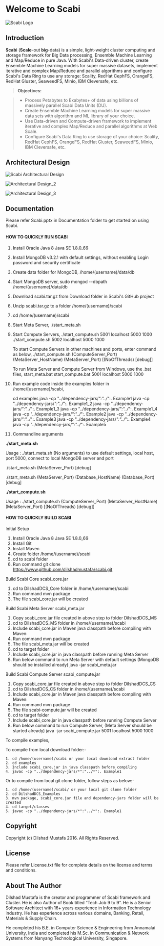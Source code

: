 Welcome to Scabi
===================

![Scabi Logo](https://raw.githubusercontent.com/dilshadmustafa/scabi/master/Scabi_logo.jpg)

Introduction
-------------

**Scabi** (**Scale**-out **big**-data) is a simple, light-weight cluster computing and storage framework for Big Data processing, Ensemble Machine Learning and Map/Reduce in pure Java. With Scabi's Data-driven cluster, create Ensemble Machine Learning models for super massive datasets, implement iterative and complex Map/Reduce and parallel algorithms and configure Scabi's Data Ring to use any storage: Scality, RedHat CephFS, OrangeFS, RedHat Gluster, SeaweedFS, Minio, IBM Cleversafe, etc. 

> **Objectives:**

> - Process Petabytes to Exabytes+ of data using billions of massively parallel Scabi Data Units (DU).
> - Create Ensemble Machine Learning models for super massive data sets with algorithm and ML library of your choice.
> - Use Data-driven and Compute-driven framework to implement iterative and complex Map/Reduce and parallel algorithms at Web Scale.
> - Configure Scabi's Data Ring to use storage of your choice: Scality, RedHat CephFS, OrangeFS, RedHat Gluster, SeaweedFS, Minio, IBM Cleversafe, etc.

## Architectural Design ##

![Scabi Architectural Design](https://raw.githubusercontent.com/dilshadmustafa/scabi/v0.2.3/Documentation/Scabi_1.jpg)

![Architectural Design_2](https://raw.githubusercontent.com/dilshadmustafa/scabi/v0.2.3/Documentation/Scabi_2.jpg)

![Architectural Design_3](https://raw.githubusercontent.com/dilshadmustafa/scabi/v0.2.3/Documentation/Scabi_3.jpg)

## Documentation ##

Please refer Scabi.pptx in Documentation folder to get started on using Scabi.

#### <i class="icon-file"></i> HOW TO QUICKLY RUN SCABI

1. Install Oracle Java 8 Java SE 1.8.0_66
2. Install MongoDB v3.2.1 with default settings, without enabling Login password and security certificate
3. Create data folder for MongoDB, /home/(username)/data/db
4. Start MongoDB server, sudo mongod --dbpath /home/(username)/data/db
5. Download scabi.tar.gz from Download folder in Scabi's GitHub project
6. Unzip scabi.tar.gz to a folder /home/(username)/scabi
7. cd /home/(username)/scabi

8. Start Meta Server, 
	./start_meta.sh

9. Start Compute Servers,
	./start_compute.sh 5001 localhost 5000 1000
	./start_compute.sh 5002 localhost 5000 1000

   	To start Compute Servers in other machines and ports, enter command as below,
	./start_compute.sh (ComputeServer_Port) (MetaServer_HostName) (MetaServer_Port) [(NoOfThreads) [debug]]
	
	To run Meta Server and Compute Server from Windows, use the .bat files,
	start_meta.bat
	start_compute.bat 5001 localhost 5000 1000

10. Run example code inside the examples folder in /home/[username]/scabi,

	cd examples
	java -cp "../dependency-jars/*":"../*":. Example1
	java -cp "../dependency-jars/*":"../*":. Example1_2
	java -cp "../dependency-jars/*":"../*":. Example1_3
	java -cp "../dependency-jars/*":"../*":. Example1_4
	java -cp "../dependency-jars/*":"../*":. Example2
	java -cp "../dependency-jars/*":"../*":. Example3
	java -cp "../dependency-jars/*":"../*":. Example4
	java -cp "../dependency-jars/*":"../*":. Example5

11. Commandline arguments

**./start_meta.sh**

Usage : 
./start_meta.sh (No arguments) to use default settings, local host, port 5000, connect to local MongoDB server and port

./start_meta.sh (MetaServer_Port) [debug]

./start_meta.sh (MetaServer_Port) (Database_HostName) (Database_Port) [debug]

**./start_compute.sh**

Usage : 
./start_compute.sh (ComputeServer_Port) (MetaServer_HostName) (MetaServer_Port) [(NoOfThreads) [debug]]

#### <i class="icon-file"></i> HOW TO QUICKLY BUILD SCABI

Initial Setup

1. Install Oracle Java 8 Java SE 1.8.0_66
2. Install Git
3. Install Maven
4. Create folder /home/(username)/scabi
5. cd to scabi folder
6. Run command
	git clone https://www.github.com/dilshadmustafa/scabi.git

Build Scabi Core scabi_core.jar

1. cd to DilshadDCS_Core folder in /home/(username)/scabi
2. Run command
	mvn package
3. The file scabi_core.jar will be created

Build Scabi Meta Server scabi_meta.jar

1. Copy scabi_core.jar file created in above step to folder DilshadDCS_MS
2. cd to DilshadDCS_MS folder in /home/(username)/scabi
3. Include scabi_core.jar in Maven java classpath before compiling with Maven
4. Run command
	mvn package
5. The file scabi_meta.jar will be created
6. cd to target folder
7. Include scabi_core.jar in java classpath before running Meta Server
8. Run below command to run Meta Server with default settings (MongoDB should be installed already)
	java -jar scabi_meta.jar

Build Scabi Compute Server scabi_compute.jar

1. Copy scabi_core.jar file created in above step to folder DilshadDCS_CS
2. cd to DilshadDCS_CS folder in /home/(username)/scabi
3. Include scabi_core.jar in Maven java classpath before compiling with Maven
4. Run command
	mvn package
5. The file scabi-compute.jar will be created
6. cd to target folder
7. Include scabi_core.jar in java classpath before running Compute Server
8. Run below command to run Compute Server, (Meta Server should be started already)
	java -jar scabi_compute.jar 5001 localhost 5000 1000

To compile examples,

To compile from local download folder:-

	1. cd /home/(username)/scabi or your local download extract folder
	2. cd examples
	3. Include scabi_core.jar in java classpath before compiling
	4. javac -cp "../dependency-jars/*":"../*":. Example1

Or to compile from local git clone folder, follow steps as below:-

	1. cd /home/(username)/scabi/ or your local git clone folder
	2. cd DilshadDCS_Examples
	3. mvn package, scabi_core.jar file and dependency-jars folder will be created
	4. cd target/classes
	5. javac -cp "../dependency-jars/*":"../*":. Example1

Copyright
-------------------

Copyright (c) Dilshad Mustafa 2016. All Rights Reserved.

License
-------------

Please refer License.txt file for complete details on the license and terms and conditions.

About The Author
--------------------

Dilshad Mustafa is the creator and programmer of Scabi framework and Cluster. He is also Author of Book titled “Tech Job 9 to 9”. He is a Senior Software Architect with 16+ years experience in Information Technology industry. He has experience across various domains, Banking, Retail, Materials & Supply Chain.

He completed his B.E. in Computer Science & Engineering from Annamalai University, India and completed his M.Sc. in Communication & Network Systems from Nanyang Technological University, Singapore.
